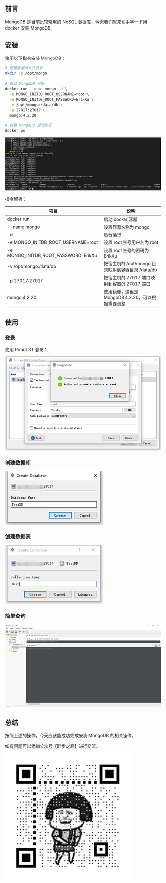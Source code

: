 ## 前言

MongoDB 是目前比较常用的 NoSQL 数据库，今天我们就来动手学一下用 docker 安装 MongoDB。

## 安装

使用以下指令安装 MongoDB：

``` bash
# 创建数据持久化目录
mkdir -p /opt/mongo

# 启动 MongoDB 容器
docker run --name mongo -d \
  -e MONGO_INITDB_ROOT_USERNAME=root \
  -e MONGO_INITDB_ROOT_PASSWORD=ErikXu \
  -v /opt/mongo:/data/db \
  -p 27017:27017 \
  mongo:4.2.20

# 查看 MongoDB 启动情况
docker ps
```

![启动 MongoDB](images/mongo/1.png "启动 MongoDB")

指令解析：

| 项目 | 说明 |
| ------- | ------- |
| docker run | 启动 docker 容器 |
| --name mongo | 设置容器名称为 mongo |
| -d | 后台运行 |
| -e MONGO_INITDB_ROOT_USERNAME=root | 设置 root 账号用户名为 root |
| -e MONGO_INITDB_ROOT_PASSWORD=ErikXu | 设置 root 账号的密码为 ErikXu |
| -v /opt/mongo:/data/db | 把宿主机的 /opt/mongo 目录映射到容器目录 /data/db |
| -p 27017:27017 | 把宿主机的 27017 端口映射到容器的 27017 端口 |
| mongo:4.2.20 | 使用镜像，这里是 MongoDB 4.2.20，可以根据需要调整 |

## 使用

### 登录

使用 Robot 3T 登录：

![登录 MongoDB](images/mongo/2.png "登录 MongoDB")

### 创建数据库

![创建数据库](images/mongo/3.png "创建数据库")

### 创建数据表

![创建数据表](images/mongo/4.png "创建数据表")

### 简单查询

![简单查询](images/mongo/5.png "简单查询")

## 总结

按照上述的操作，今天应该能成功完成安装 MongoDB 的相关操作。

如有问题可以添加公众号【跬步之巅】进行交流。

![跬步之巅](/images/qrcode.gif "跬步之巅")
